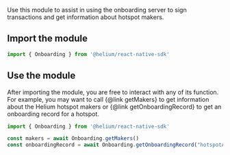 Use this module to assist in using the onboarding server to sign transactions and get information about hotspot makers.

## Import the module

```ts
import { Onboarding } from '@helium/react-native-sdk'
```

## Use the module
After importing the module, you are free to interact with any of its function. For example, you may want to call {@link getMakers}
to get information about the Helium hotspot makers or {@link getOnboardingRecord} to get an onboarding record for a hotspot.

```ts
import { Onboarding } from '@helium/react-native-sdk'

const makers = await Onboarding.getMakers()
const onboardingRecord = await Onboarding.getOnboardingRecord("hotspotAddress")
```

